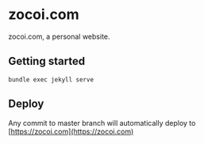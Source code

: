 # zocoi.com
zocoi.com, a personal website.

## Getting started

```
bundle exec jekyll serve
```

## Deploy

Any commit to master branch will automatically deploy to [https://zocoi.com](https://zocoi.com)
